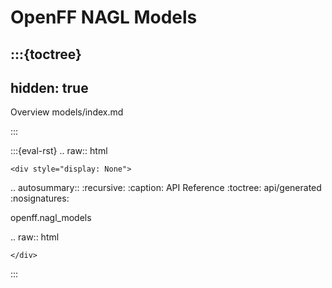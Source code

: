 # OpenFF NAGL Models

:::{toctree}
---
hidden: true
---

Overview <self>
models/index.md

:::



<!--
The autosummary directive renders to rST,
so we must use eval-rst here
-->
:::{eval-rst}
.. raw:: html

    <div style="display: None">

.. autosummary::
   :recursive:
   :caption: API Reference
   :toctree: api/generated
   :nosignatures:

   openff.nagl_models

.. raw:: html

    </div>
:::
